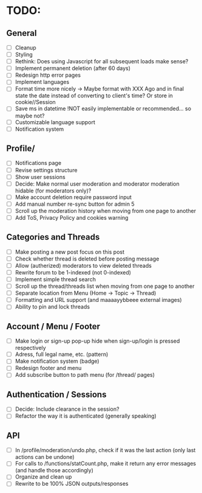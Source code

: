 # TODO:

## General

- [ ] Cleanup
- [ ] Styling
- [ ] Rethink: Does using Javascript for all subsequent loads make sense?
- [ ] Implement permanent deletion (after 60 days)
- [ ] Redesign http error pages
- [ ] Implement languages
- [ ] Format time more nicely -> Maybe format with XXX Ago and in final state the date instead of converting to client's time? Or store in cookie//Session
- [ ] Save ms in datetime !NOT easily implementable or recommended... so maybe not?
- [ ] Customizable language support
- [ ] Notification system

## Profile/

- [ ] Notifications page
- [ ] Revise settings structure
- [ ] Show user sessions
- [ ] Decide: Make normal user moderation and moderator moderation hidable (for moderators only)?
- [ ] Make account deletion require password input
- [ ] Add manual number re-sync button for admin 5
- [ ] Scroll up the moderation history when moving from one page to another
- [ ] Add ToS, Privacy Policy and cookies warning

## Categories and Threads

- [ ] Make posting a new post focus on this post
- [ ] Check whether thread is deleted before posting message
- [ ] Allow (autherized) moderators to view deleted threads
- [ ] Rewrite forum to be 1-indexed (not 0-indexed)
- [ ] Implement simple thread search
- [ ] Scroll up the thread/threads list when moving from one page to another
- [ ] Separate location from Menu (Home -> Topic -> Thread)
- [ ] Formatting and URL support (and maaaayybbeee external images)
- [ ] Ability to pin and lock threads

## Account / Menu / Footer

- [ ] Make login or sign-up pop-up hide when sign-up/login is pressed respectively
- [ ] Adress, full legal name, etc. (pattern)
- [ ] Make notification system (badge)
- [ ] Redesign footer and menu
- [ ] Add subscribe button to path menu (for /thread/ pages)

## Authentication / Sessions

- [ ] Decide: Include clearance in the session?
- [ ] Refactor the way it is authenticated (generally speaking)

## API

- [ ] In /profile/moderation/undo.php, check if it was the last action (only last actions can be undone)
- [ ] For calls to /functions/statCount.php, make it return any error messages (and handle those accordingly)
- [ ] Organize and clean up
- [ ] Rewrite to be 100% JSON outputs/responses
